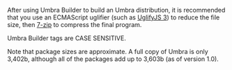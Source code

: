 After using Umbra Builder to build an Umbra distribution, it is recommended that you use an ECMAScript uglifier (such as [UglifyJS 3](https://skalman.github.io/UglifyJS-online/)) to reduce the file size, then [7-zip](https://www.7-zip.org/) to compress the final program.

Umbra Builder tags are CASE SENSITIVE.

Note that package sizes are approximate. A full copy of Umbra is only 3,402b, although all of the packages add up to 3,603b (as of version 1.0).